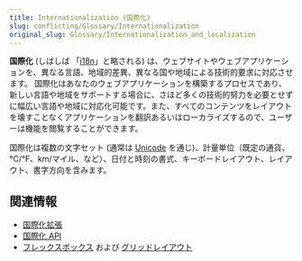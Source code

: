 ```yaml
---
title: Internationalization (国際化)
slug: conflicting/Glossary/Internationalization
original_slug: Glossary/Internationalization_and_localization
---
```


**国際化** (しばしば 「[i18n](/ja/docs/Glossary/I18N)」と略される) は、ウェブサイトやウェブアプリケーションを、異なる言語、地域的差異、異なる国や地域による技術的要求に対応させます。 国際化はあなたのウェブアプリケーションを構築するプロセスであり、新しい言語や地域をサポートする場合に、さほど多くの技術的努力を必要とせずに幅広い言語や地域に対応化可能です。また、すべてのコンテンツをレイアウトを壊すことなくアプリケーションを翻訳あるいはローカライズするので、ユーザーは機能を閲覧することができます。

国際化は複数の文字セット (通常は [Unicode](https://www.techtarget.com/whatis/definition/Unicode) を通じ)、計量単位（既定の通貨、°C/°F、km/マイル、など）、日付と時刻の書式、キーボードレイアウト、レイアウト、書字方向を含みます。

## 関連情報

- [国際化拡張](/ja/docs/Mozilla/Add-ons/WebExtensions/Internationalization)
- [国際化 API](/ja/docs/Web/JavaScript/Reference/Global_Objects/Intl)
- [フレックスボックス](/ja/docs/Learn/CSS/CSS_layout/Flexbox) および [グリッドレイアウト](/ja/docs/Web/CSS/CSS_Grid_Layout/Basic_Concepts_of_Grid_Layout)

